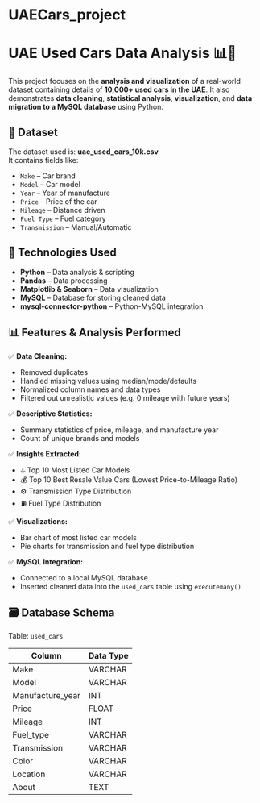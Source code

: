# UAECars_project
# UAE Used Cars Data Analysis 📊🚗

This project focuses on the **analysis and visualization** of a real-world dataset containing details of **10,000+ used cars in the UAE**. It also demonstrates **data cleaning**, **statistical analysis**, **visualization**, and **data migration to a MySQL database** using Python.

## 📁 Dataset
The dataset used is: **uae_used_cars_10k.csv**  
It contains fields like:
- `Make` – Car brand
- `Model` – Car model
- `Year` – Year of manufacture
- `Price` – Price of the car
- `Mileage` – Distance driven
- `Fuel Type` – Fuel category
- `Transmission` – Manual/Automatic

## 🔧 Technologies Used
- **Python** – Data analysis & scripting
- **Pandas** – Data processing
- **Matplotlib & Seaborn** – Data visualization
- **MySQL** – Database for storing cleaned data
- **mysql-connector-python** – Python-MySQL integration
  
## 📊 Features & Analysis Performed

✅ **Data Cleaning:**
- Removed duplicates
- Handled missing values using median/mode/defaults
- Normalized column names and data types
- Filtered out unrealistic values (e.g. 0 mileage with future years)

✅ **Descriptive Statistics:**
- Summary statistics of price, mileage, and manufacture year
- Count of unique brands and models

✅ **Insights Extracted:**
- 🔝 Top 10 Most Listed Car Models
- 💰 Top 10 Best Resale Value Cars (Lowest Price-to-Mileage Ratio)
- ⚙️ Transmission Type Distribution
- ⛽ Fuel Type Distribution

✅ **Visualizations:**
- Bar chart of most listed car models
- Pie charts for transmission and fuel type distribution

✅ **MySQL Integration:**
- Connected to a local MySQL database
- Inserted cleaned data into the `used_cars` table using `executemany()`

## 🗃️ Database Schema

Table: `used_cars`

| Column            | Data Type   |
|------------------|-------------|
| Make             | VARCHAR     |
| Model            | VARCHAR     |
| Manufacture_year | INT         |
| Price            | FLOAT       |
| Mileage          | INT         |
| Fuel_type        | VARCHAR     |
| Transmission     | VARCHAR     |
| Color            | VARCHAR     |
| Location         | VARCHAR     |
| About            | TEXT        |

